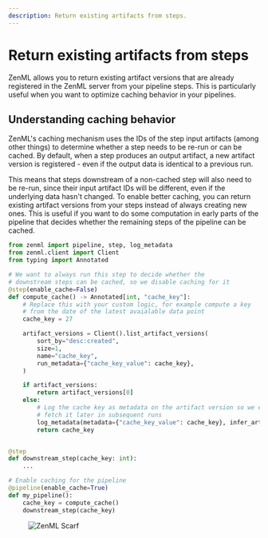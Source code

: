 ```yaml
---
description: Return existing artifacts from steps.
---
```


# Return existing artifacts from steps

ZenML allows you to return existing artifact versions that are already registered in the ZenML server from your pipeline steps. This is particularly useful when you want to optimize caching behavior in your pipelines.

## Understanding caching behavior

ZenML's caching mechanism uses the IDs of the step input artifacts (among other things) to determine whether a step needs to be re-run or can be cached. By default, when a step produces an output artifact, a new artifact version is registered - even if the output data is identical to a previous run.

This means that steps downstream of a non-cached step will also need to be re-run, since their input artifact IDs will be different, even if the underlying data hasn't changed. To enable better caching, you can return existing artifact versions from your steps instead of always creating new ones. This is useful if you want to do some computation in early parts of the pipeline that decides whether the remaining steps of the pipeline can be cached.

```python
from zenml import pipeline, step, log_metadata
from zenml.client import Client
from typing import Annotated

# We want to always run this step to decide whether the
# downstream steps can be cached, so we disable caching for it
@step(enable_cache=False)
def compute_cache() -> Annotated[int, "cache_key"]:
    # Replace this with your custom logic, for example compute a key
    # from the date of the latest avaialable data point
    cache_key = 27

    artifact_versions = Client().list_artifact_versions(
        sort_by="desc:created",
        size=1,
        name="cache_key",
        run_metadata={"cache_key_value": cache_key},
    )

    if artifact_versions:
        return artifact_versions[0]
    else:
        # Log the cache key as metadata on the artifact version so we easily
        # fetch it later in subsequent runs
        log_metadata(metadata={"cache_key_value": cache_key}, infer_artifact=True)
        return cache_key


@step
def downstream_step(cache_key: int):
    ...

# Enable caching for the pipeline
@pipeline(enable_cache=True)
def my_pipeline():
    cache_key = compute_cache()
    downstream_step(cache_key)
```


<figure><img src="https://static.scarf.sh/a.png?x-pxid=f0b4f458-0a54-4fcd-aa95-d5ee424815bc" alt="ZenML Scarf"><figcaption></figcaption></figure>

